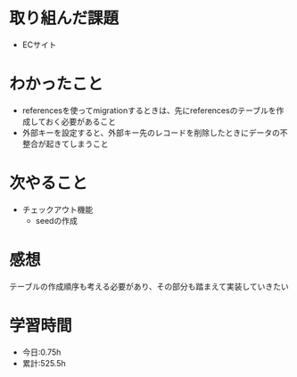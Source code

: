 # 取り組んだ課題
- ECサイト
# わかったこと
- referencesを使ってmigrationするときは、先にreferencesのテーブルを作成しておく必要があること
- 外部キーを設定すると、外部キー先のレコードを削除したときにデータの不整合が起きてしまうこと
# 次やること
- チェックアウト機能
  - seedの作成
# 感想
テーブルの作成順序も考える必要があり、その部分も踏まえて実装していきたい
# 学習時間
- 今日:0.75h
- 累計:525.5h
